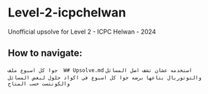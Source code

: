 # Level-2-icpchelwan
Unofficial upsolve for Level 2 - ICPC Helwan - 2024
## How to navigate:
  `جوا كل اسبوع ملف  W# Upsolve.md`
  `استخدمه عشان تشف اصل المسائل والتوتوريال بتاعها`
  `برضه جوا كل اسبوع في اكواد حلول لبعض المسائل والكونتست حسب المتاح`
